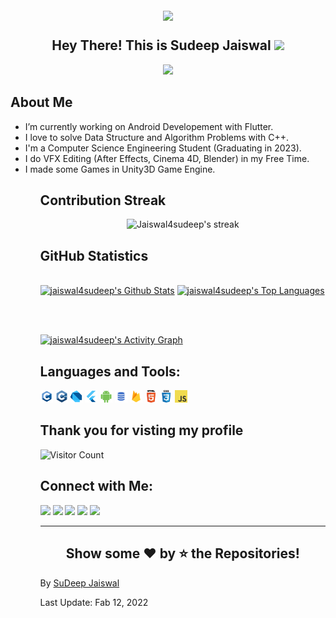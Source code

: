 

<h2 align="center">
  <img align="center" height="256px" src="https://user-images.githubusercontent.com/51513908/150759743-8cdbcae5-9d8c-4099-9353-7b025042f64c.svg"> 
  <br>
  <br>
  Hey There! This is Sudeep Jaiswal <img src="https://media.giphy.com/media/hvRJCLFzcasrR4ia7z/giphy.gif" width="28">
</h2>


<p align="center">
  <img src="https://readme-typing-svg.herokuapp.com?color=%2336BCF7&size=48&center=true&width=500&height=100&lines=Android+Developer;Game+Developer;Graphic+Designer;VFX+Artist;C%2B%2B+Lover">
</p>





  ## About Me
<ul>
  <li> I’m currently working on Android Developement with Flutter. </li>
  <li> I love to solve Data Structure and Algorithm Problems with C++. </li>
  <li> I'm a Computer Science Engineering Student (Graduating in 2023). </li>
  <li> I do VFX Editing (After Effects, Cinema 4D, Blender) in my Free Time. </li>
  <li> I made some Games in Unity3D Game Engine. </li>
<ul>


  
  ## Contribution Streak

<p align="center">
    <img title="🔥 Get streak stats for your profile at git.io/streak-stats" alt="Jaiswal4sudeep's streak" src="https://github-readme-streak-stats.herokuapp.com/?user=jaiswal4sudeep&theme=monokai-metallian&hide_border=true"/>
</p>
  
  
  ## GitHub Statistics
  
  <br/>
    <a href="https://github.com/anuraghazra/github-readme-stats"><img alt="jaiswal4sudeep's Github Stats" src="https://denvercoder1-github-readme-stats.vercel.app/api/?username=jaiswal4sudeep&show_icons=true&count_private=true&theme=react&hide_border=true&bg_color=1F222E&title_color=F85D7F&icon_color=F8D866" height="192px"/></a>
  <a href="https://github.com/anuraghazra/github-readme-stats"><img alt="jaiswal4sudeep's Top Languages" src="https://github-readme-stats.vercel.app/api/top-langs/?username=jaiswal4sudeep&langs_count=8&layout=compact&theme=react&hide_border=true&bg_color=1F222E&title_color=F85D7F&icon_color=F8D866&hide=Jupyter%20Notebook" height="192px"/></a>
  
<br/><br/>

<!-- https://github.com/ashutosh00710/github-readme-activity-graph -->
<a href="https://github.com/ashutosh00710/github-readme-activity-graph"><img alt="jaiswal4sudeep's Activity Graph" src="https://denvercoder1-activity-graph.herokuapp.com/graph/?username=jaiswal4sudeep&bg_color=1F222E&color=F8D866&line=F85D7F&point=FFFFFF&hide_border=true" /></a>
  
## Languages and Tools:
  <code><img height="20" src="https://raw.githubusercontent.com/github/explore/80688e429a7d4ef2fca1e82350fe8e3517d3494d/topics/c/c.png"></code> 
  <code><img height="20" src="https://raw.githubusercontent.com/github/explore/80688e429a7d4ef2fca1e82350fe8e3517d3494d/topics/cpp/cpp.png"></code> 
  <code><img height="20" src="https://raw.githubusercontent.com/github/explore/80688e429a7d4ef2fca1e82350fe8e3517d3494d/topics/dart/dart.png"></code>
  <code><img height="20" src="https://raw.githubusercontent.com/github/explore/80688e429a7d4ef2fca1e82350fe8e3517d3494d/topics/flutter/flutter.png"></code>
  <code><img height="20" src="https://raw.githubusercontent.com/github/explore/80688e429a7d4ef2fca1e82350fe8e3517d3494d/topics/android/android.png"></code>
  <code><img height="20" src="https://raw.githubusercontent.com/github/explore/80688e429a7d4ef2fca1e82350fe8e3517d3494d/topics/sql/sql.png"></code> 
  <code><img height="20" src="https://raw.githubusercontent.com/github/explore/80688e429a7d4ef2fca1e82350fe8e3517d3494d/topics/firebase/firebase.png"></code>
  <code><img height="20" src="https://raw.githubusercontent.com/github/explore/80688e429a7d4ef2fca1e82350fe8e3517d3494d/topics/html/html.png"></code>
  <code><img height="20" src="https://raw.githubusercontent.com/github/explore/80688e429a7d4ef2fca1e82350fe8e3517d3494d/topics/css/css.png"></code>
  <code><img height="20" src="https://raw.githubusercontent.com/github/explore/80688e429a7d4ef2fca1e82350fe8e3517d3494d/topics/javascript/javascript.png"></code>





  
  
  ## Thank you for visting my profile
  
  ![Visitor Count](https://profile-counter.glitch.me/jaiswal4sudep/count.svg)
  
## Connect with Me:
  
  <p>
<a href="https://github.com/jaiswal4sudeep"><img src="https://img.shields.io/badge/-jaiswal4sudeep-black?logo=github&style=round-square"/></a>
<a href="https://www.linkedin.com/in/jaiswal4sudeep/"><img src="https://img.shields.io/badge/-jaiswal4sudeep-blue?logo=linkedin&style=round-square"></a>
<a href="https://instagram.com/jaiswal4sudeep"><img src="https://img.shields.io/badge/-jaiswal4sudeep-pink?logo=instagram&style=round-square"/></a>
<a href="mailto:jaiswal4sudeep@gmail.com"><img src="https://img.shields.io/badge/-jaiswal4sudeep@gmail.com-black?logo=gmail&style=round-square"/></a>
<a href="https://twitter.com/jaiswal4sudeep"><img src="https://img.shields.io/badge/-jaiswal4sudeep-blue?logo=twitter&style=round-square"/></a>
</p>
  
<hr>
  
  <h2 align = "center">Show some ❤️ by ⭐ the Repositories!</h2>
  
  <p>By <a href="https://github.com/jaiswal4sudeep">SuDeep Jaiswal</a><p>
  <p>Last Update: Fab 12, 2022</p>


  
  
